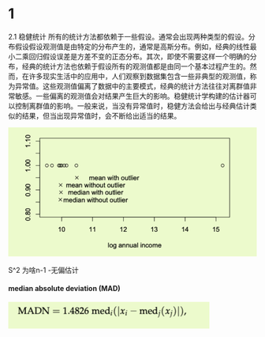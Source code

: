 # 1

2.1 稳健统计 所有的统计方法都依赖于一些假设。通常会出现两种类型的假设。分布假设假设观测值是由特定的分布产生的，通常是高斯分布。例如，经典的线性最小二乘回归假设误差是方差不变的正态分布。其次，即使不需要这样一个明确的分布，经典的统计方法也依赖于假设所有的观测值都是由同一个基本过程产生的。然而，在许多现实生活中的应用中，人们观察到数据集包含一些非典型的观测值，称为异常值。这些观测值偏离了数据中的主要模式，经典的统计方法往往对离群值非常敏感。一些偏离的观测值会对结果产生巨大的影响。稳健统计学构建的估计器可以控制离群值的影响。一般来说，当没有异常值时，稳健方法会给出与经典估计类似的结果，但当出现异常值时，会不断给出适当的结果。

<img src="Untitled.assets/image-20210329194951462.png" alt="image-20210329194951462" style="zoom: 67%;" />

S^2  为啥n-1 -无偏估计





#### median absolute deviation (MAD)

![image-20210329200715586](Untitled.assets/image-20210329200715586.png)